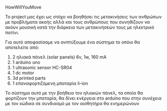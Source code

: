 HowWillYouMove

Το project μας έχει ως στόχο να βοηθήσει τις μετακινήσεις των ανθρώπων με προβλήματα ακοής αλλά και τους ανθρώπους που συνηθίζουν να ακόυν μουσική κατά την διάρκεια των μετακινήσεών τους με ηλεκτρικό πατίνι.

Για αυτό αποφασίσαμε να ανπτύξουμε ένα σύστημα το οπόιο θα αποτελείτε από:
  1. 2 ηλιακά πάνελ (solar panels) 6v, 1w, 160 mA
  2. 1 arduino uno
  3. 1 ultrasonic sensor HC-SR04
  4. 1 dc motor
  5. 3d printed parts
  6. 1 επαναφορτιζόμενη μπαταρία li-ion

Το σύστημα αυτό με την βοήθεια τον ηλιακών πάνελ, τα οποία θα φορτίζουν την μπαταρία, θα δίνει ενέργεια στο arduino που στην συνέχεια με τον κώδικα σε συνδιασμό με τον αισθητήρα θα ενημερώνουν 
